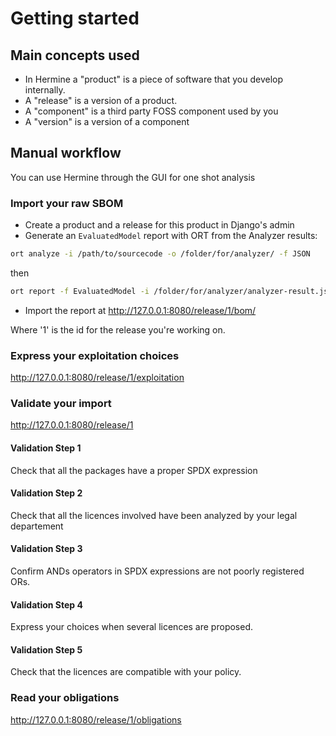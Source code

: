 <!---  
SPDX-FileCopyrightText: Hermine team <hermine@inno3.fr> 
SPDX-License-Identifier: CC-BY-4.0
-->


# Getting started

## Main concepts used

- In Hermine a "product" is a piece of software that you develop internally.
- A "release" is a version of a product.
- A "component" is a third party FOSS component used by you 
- A "version" is a version of a component

## Manual workflow

You can use Hermine through the GUI for one shot analysis

### Import your raw SBOM

- Create a product and a release for this product in Django's admin
- Generate an `EvaluatedModel` report with ORT from the Analyzer results:

```bash
ort analyze -i /path/to/sourcecode -o /folder/for/analyzer/ -f JSON
```

then

```bash
ort report -f EvaluatedModel -i /folder/for/analyzer/analyzer-result.json -o /folder/for/reporter  
```
- Import the report at http://127.0.0.1:8080/release/1/bom/

Where '1' is the id for the release you're working on.

### Express your exploitation choices

http://127.0.0.1:8080/release/1/exploitation

### Validate your import

http://127.0.0.1:8080/release/1

#### Validation Step 1
Check that all the packages have a proper SPDX expression 

#### Validation Step 2
Check that all the licences involved have been analyzed by your legal departement

#### Validation Step 3
Confirm ANDs operators in SPDX expressions are not poorly registered ORs.

#### Validation Step 4 
Express your choices when several licences are proposed.

#### Validation Step 5
Check that the licences are compatible with your policy.

### Read your obligations

http://127.0.0.1:8080/release/1/obligations



